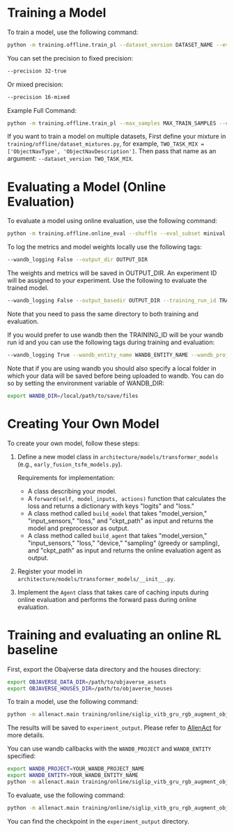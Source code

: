 # Training a Model

To train a model, use the following command:

```bash
python -m training.offline.train_pl --dataset_version DATASET_NAME --eval_every 50 --precision PRECISION_TYPE --input_sensors LIST__OF_SENSORS --per_gpu_batch PER_GPU_BATCH_SIZE --sliding_window 50 --model MODEL_NAME --model_version base  --lr BASE_LEARNING_RATE
```

You can set the precision to fixed precision:

```bash
--precision 32-true
```

Or mixed precision:

```bash
--precision 16-mixed
```

Example Full Command:

```bash
python -m training.offline.train_pl --max_samples MAX_TRAIN_SAMPLES --eval_max_samples MAX_EVAL_SAMPLES --eval_every EVAL_EPOCH_FREQ --save_every SAVE_EPOCH_FREQ --model_version siglip_base_3 --sliding_window 4 --per_gpu_batch 3 --lr 0.0002 --data_dir DATASET_DIR --dataset_version CHORES --model EarlyFusionCnnTransformer --input_sensors raw_navigation_camera raw_manipulation_camera last_actions an_object_is_in_hand --precision 16-mixed --loss action --max_epochs MAX_EPOCH --resume_local --output_dir OUTPUT_DIR --num_nodes NUM_NODES
```

If you want to train a model on multiple datasets, First define your mixture in `training/offline/dataset_mixtures.py`, for example, `TWO_TASK_MIX = ['ObjectNavType', 'ObjectNavDescription']`. Then pass that name as an argument: `--dataset_version TWO_TASK_MIX`.

# Evaluating a Model (Online Evaluation)

To evaluate a model using online evaluation, use the following command:


```bash
python -m training.offline.online_eval --shuffle --eval_subset minival --output_basedir OUTPUT_DIR --test_augmentation --eval_set_size 200 --task_type TASK_TYPE  --max_eps_len 600 --input_sensors raw_navigation_camera raw_manipulation_camera last_actions an_object_is_in_hand --house_set objaverse --training_run_id TRAINING_ID --wandb_logging False --ckptStep STEP_NUMBER --num_workers NUM_WORKERS --gpu_devices LIST_OF_GPU_IDS
```

To log the metrics and model weights locally use the following tags:

```bash
--wandb_logging False --output_dir OUTPUT_DIR
```

The weights and metrics will be saved in OUTPUT_DIR. An experiment ID will be assigned to your experiment. Use the following to evaluate the trained model. 

```bash
--wandb_logging False --output_basedir OUTPUT_DIR --training_run_id TRAINING_ID --ckptStep STEP_NUMBER 
```

Note that you need to pass the same directory to both training and evaluation. 

If you would prefer to use wandb then the TRAINING_ID will be your wandb run id and you can use the following tags during training and evaluation:

```bash
--wandb_logging True --wandb_entity_name WANDB_ENTITY_NAME --wandb_project_name WANDB_PROJECT_NAME
```

Note that if you are using wandb you should also specify a local folder in which your data will be saved before being uploaded to wandb. You can do so by setting the environment variable of WANDB_DIR:

```bash
export WANDB_DIR=/local/path/to/save/files
```

# Creating Your Own Model

To create your own model, follow these steps:

1. Define a new model class in `architecture/models/transformer_models` (e.g., `early_fusion_tsfm_models.py`).

   Requirements for implementation:

   - A class describing your model.
   - A `forward(self, model_inputs, actions)` function that calculates the loss and returns a dictionary with keys "logits" and "loss."
   - A class method called `build_model` that takes "model_version," "input_sensors," "loss," and "ckpt_path" as input and returns the model and preprocessor as output.
   - A class method called `build_agent` that takes "model_version," "input_sensors," "loss," "device," "sampling" (greedy or sampling), and "ckpt_path" as input and returns the online evaluation agent as output.

2. Register your model in `architecture/models/transformer_models/__init__.py`.

3. Implement the `Agent` class that takes care of caching inputs during online evaluation and performs the forward pass during online evaluation.

# Training and evaluating an online RL baseline

First, export the Obajverse data directory and the houses directory:

```bash
export OBJAVERSE_DATA_DIR=/path/to/objaverse_assets
export OBJAVERSE_HOUSES_DIR=/path/to/objaverse_houses
```

To train a model, use the following command:

```bash
python -m allenact.main training/online/siglip_vitb_gru_rgb_augment_objectnav
```

The results will be saved to `experiment_output`. Please refer to [AllenAct](https://allenact.org/) for more details.

You can use wandb callbacks with the `WANDB_PROJECT` and `WANDB_ENTITY` specified:

```bash
export WANDB_PROJECT=YOUR_WANDB_PROJECT_NAME
export WANDB_ENTITY=YOUR_WANDB_ENTITY_NAME
python -m allenact.main training/online/siglip_vitb_gru_rgb_augment_objectnav --callbacks wandb_logging_callback
```

To evaluate, use the following command:

```bash
python -m allenact.main training/online/siglip_vitb_gru_rgb_augment_objectnav -c /path/to/checkpoint --eval
```

You can find the checkpoint in the `experiment_output` directory.

